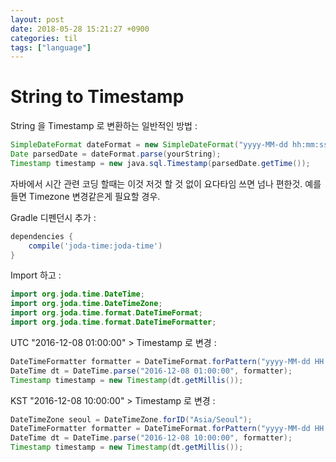 ```yaml
---
layout: post
date: 2018-05-28 15:21:27 +0900
categories: til
tags: ["language"]
---
```


# String to Timestamp


String 을 Timestamp 로 변환하는 일반적인 방법 :

```java
SimpleDateFormat dateFormat = new SimpleDateFormat("yyyy-MM-dd hh:mm:ss.SSS");
Date parsedDate = dateFormat.parse(yourString);
Timestamp timestamp = new java.sql.Timestamp(parsedDate.getTime());
```

자바에서 시간 관련 코딩 할때는 이것 저것 할 것 없이 요다타임 쓰면 넘나 편한것. 예를 들면 Timezone 변경같은게 필요할 경우.

Gradle 디펜던시 추가 :

```gradle
dependencies {
    compile('joda-time:joda-time')
}
```

Import 하고 :

```java
import org.joda.time.DateTime;
import org.joda.time.DateTimeZone;
import org.joda.time.format.DateTimeFormat;
import org.joda.time.format.DateTimeFormatter;
```

UTC "2016-12-08 01:00:00" > Timestamp 로 변경 :

```java
DateTimeFormatter formatter = DateTimeFormat.forPattern("yyyy-MM-dd HH:mm:ss").withZone(DateTimeZone.UTC);
DateTime dt = DateTime.parse("2016-12-08 01:00:00", formatter);
Timestamp timestamp = new Timestamp(dt.getMillis());
```

KST "2016-12-08 10:00:00" > Timestamp 로 변경 :

```java
DateTimeZone seoul = DateTimeZone.forID("Asia/Seoul");
DateTimeFormatter formatter = DateTimeFormat.forPattern("yyyy-MM-dd HH:mm:ss").withZone(seoul);
DateTime dt = DateTime.parse("2016-12-08 10:00:00", formatter);
Timestamp timestamp = new Timestamp(dt.getMillis());
